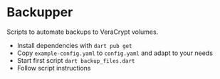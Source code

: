 # Backupper

Scripts to automate backups to VeraCrypt volumes.

* Install dependencies with `dart pub get`
* Copy `example-config.yaml` to `config.yaml` and adapt to your needs
* Start first script `dart backup_files.dart`
* Follow script instructions
